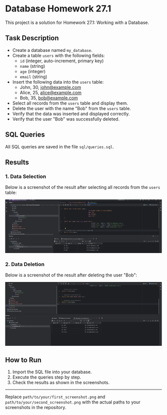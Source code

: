 # Database Homework 27.1

This project is a solution for Homework 27.1: Working with a Database.

## Task Description

- Create a database named `my_database`.
- Create a table `users` with the following fields:
  - `id` (integer, auto-increment, primary key)
  - `name` (string)
  - `age` (integer)
  - `email` (string)
- Insert the following data into the `users` table:
  - John, 30, john@example.com
  - Alice, 25, alice@example.com
  - Bob, 35, bob@example.com
- Select all records from the `users` table and display them.
- Delete the user with the name "Bob" from the `users` table.
- Verify that the data was inserted and displayed correctly.
- Verify that the user "Bob" was successfully deleted.

## SQL Queries

All SQL queries are saved in the file `sql/queries.sql`.

## Results

### 1. Data Selection

Below is a screenshot of the result after selecting all records from the `users` table:

![Data Selection Result](src/main/java/org/example/img.png)

### 2. Data Deletion

Below is a screenshot of the result after deleting the user "Bob":

![Data Deletion Result](src/main/java/org/example/img_1.png)

## How to Run

1. Import the SQL file into your database.
2. Execute the queries step by step.
3. Check the results as shown in the screenshots.

---

Replace `path/to/your/first_screenshot.png` and `path/to/your/second_screenshot.png` with the actual paths to your screenshots in the repository.
